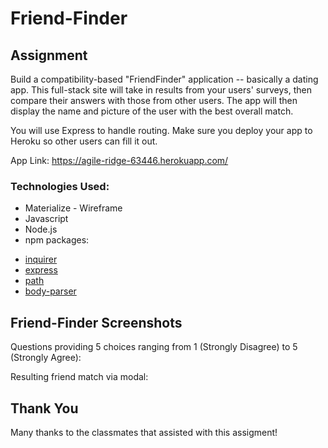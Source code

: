# Friend-Finder

## Assignment

Build a compatibility-based "FriendFinder" application -- basically a dating app. This full-stack site will take in results from your users' surveys, then compare their answers with those from other users. The app will then display the name and picture of the user with the best overall match. 

You will use Express to handle routing. Make sure you deploy your app to Heroku so other users can fill it out. 

App Link:  https://agile-ridge-63446.herokuapp.com/


### Technologies Used:

* Materialize - Wireframe
* Javascript
* Node.js
* npm packages:
- [inquirer](https://github.com/SBoudrias/Inquirer.js)
- [express](https://www.npmjs.com/package/express)
- [path](https://www.npmjs.com/package/path)
- [body-parser](https://www.npmjs.com/package/body-parser)




## Friend-Finder Screenshots

Questions providing 5 choices ranging from 1 (Strongly Disagree) to 5 (Strongly Agree):



Resulting friend match via modal:






## Thank You

Many thanks to the classmates that assisted with this assigment!
